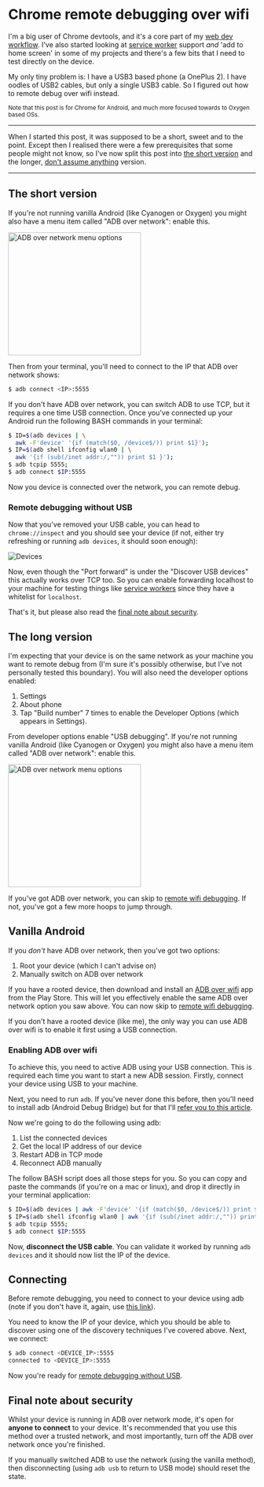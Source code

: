 # Chrome remote debugging over wifi

I'm a big user of Chrome devtools, and it's a core part of my [web dev workflow](https://remysharp.com/search?q=workflow). I've also started looking at [service worker](https://remysharp.com/2016/03/22/the-copy--paste-guide-to-your-first-service-worker) support *and* 'add to home screen' in some of my projects and there's a few bits that I need to test directly on the device.

My only tiny problem is: I have a USB3 based phone (a OnePlus 2). I have oodles of USB2 cables, but only a single USB3 cable. So I figured out how to remote debug over wifi instead.

<small>Note that this post is for Chrome for Android, and much more focused towards to Oxygen based OSs.</small>

<!--more-->

---

When I started this post, it was supposed to be a short, sweet and to the point. Except then I realised there were a few prerequisites that some people might not know, so I've now split this post into [the short version](#the-short-version) and the longer, [don't assume anything](#the-long-version) version.

---

## The short version

If you're not running vanilla Android (like Cyanogen or Oxygen) you might also have a menu item called "ADB over network": enable this.

<img height="250" width="270" src="/images/adb-over-network.gif" alt="ADB over network menu options" class="centre">

Then from your terminal, you'll need to connect to the IP that ADB over network shows:

```bash
$ adb connect <IP>:5555
```

If you don't have ADB over network, you can switch ADB to use TCP, but it requires a one time USB connection. Once you've connected up your Android run the following BASH commands in your terminal:

```bash
$ ID=$(adb devices | \
  awk -F'device' '{if (match($0, /device$/)) print $1}');
$ IP=$(adb shell ifconfig wlan0 | \
  awk '{if (sub(/inet addr:/,"")) print $1 }');
$ adb tcpip 5555;
$ adb connect $IP:5555
```

Now you device is connected over the network, you can remote debug.

### Remote debugging without USB

Now that you've removed your USB cable, you can head to `chrome://inspect` and you should see your device (if not, either try refreshing or running `adb devices`, it should soon enough):

![Devices](/images/adb-devices.png)

Now, even though the "Port forward" is under the "Discover USB devices" this actually works over TCP too. So you can enable forwarding localhost to your machine for testing things like [service workers](https://remysharp.com/2016/03/22/the-copy--paste-guide-to-your-first-service-worker) since they have a whitelist for `localhost`.

That's it, but please also read the [final note about security](#final-note-about-security).

## The long version

I'm expecting that your device is on the same network as your machine you want to remote debug from (I'm sure it's possibly otherwise, but I've not personally tested this boundary). You will also need the developer options enabled:

1. Settings
2. About phone
3. Tap "Build number" 7 times to enable the Developer Options (which appears in Settings).

From developer options enable "USB debugging". If you're not running vanilla Android (like Cyanogen or Oxygen) you might also have a menu item called "ADB over network": enable this.

<img height="250" width="270" src="/images/adb-over-network.gif" alt="ADB over network menu options" class="centre">

If you've got ADB over network, you can skip to [remote wifi debugging](#remote-wifi-debugging). If not, you've got a few more hoops to jump through.

## Vanilla Android

If you *don't* have ADB over network, then you've got two options:

1. Root your device (which I can't advise on)
2. Manually switch on ADB over network

If you have a rooted device, then download and install an [ADB over wifi](https://play.google.com/store/search?q=adb%20over%20wifi&c=apps) app from the Play Store. This will let you effectively enable the same ADB over network option you saw above. You can now skip to [remote wifi debugging](#remote-wifi-debugging).

If you don't have a rooted device (like me), the only way you can use ADB over wifi is to enable it first using a USB connection.

### Enabling ADB over wifi

To achieve this, you need to active ADB using your USB connection. This is required each time you want to start a new ADB session. Firstly, connect your device using USB to your machine.

Next, you need to run `adb`. If you've never done this before, then you'll need to install adb (Android Debug Bridge) but for that I'll [refer you to this article](http://lifehacker.com/the-easiest-way-to-install-androids-adb-and-fastboot-to-1586992378).

Now we're going to do the following using adb:

1. List the connected devices
2. Get the local IP address of our device
3. Restart ADB in TCP mode
4. Reconnect ADB manually

The follow BASH script does all those steps for you. So you can copy and paste the commands (if you're on a mac or linux), and drop it directly in your terminal application:

```bash
$ ID=$(adb devices | awk -F'device' '{if (match($0, /device$/)) print $1}');
$ IP=$(adb shell ifconfig wlan0 | awk '{if (sub(/inet addr:/,"")) print $1 }');
$ adb tcpip 5555;
$ adb connect $IP:5555
```

Now, **disconnect the USB cable**. You can validate it worked by running `adb devices` and it should now list the IP of the device.

## Connecting

Before remote debugging, you need to connect to your device using adb (note if you don't have it, again, use [this link](http://lifehacker.com/the-easiest-way-to-install-androids-adb-and-fastboot-to-1586992378)).

You need to know the IP of your device, which you should be able to discover using one of the discovery techniques I've covered above. Next, we connect:

```bash
$ adb connect <DEVICE_IP>:5555
connected to <DEVICE_IP>:5555
```

Now you're ready for [remote debugging without USB](#remote-debugging-without-usb).

## Final note about security

Whilst your device is running in ADB over network mode, it's open for **anyone to connect** to your device. It's recommended that you use this method over a trusted network, and most importantly, turn off the ADB over network once you're finished.

If you manually switched ADB to use the network (using the vanilla method), then disconnecting (using `adb usb` to return to USB mode) should reset the state.

